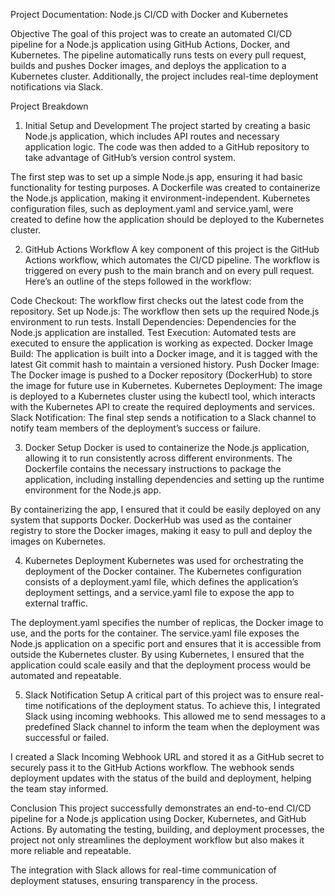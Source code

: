 Project Documentation: Node.js CI/CD with Docker and Kubernetes


Objective
The goal of this project was to create an automated CI/CD pipeline for a Node.js application using GitHub Actions, Docker, and Kubernetes. The pipeline automatically runs tests on every pull request, builds and pushes Docker images, and deploys the application to a Kubernetes cluster. Additionally, the project includes real-time deployment notifications via Slack.

Project Breakdown
1. Initial Setup and Development
The project started by creating a basic Node.js application, which includes API routes and necessary application logic. The code was then added to a GitHub repository to take advantage of GitHub’s version control system.

The first step was to set up a simple Node.js app, ensuring it had basic functionality for testing purposes.
A Dockerfile was created to containerize the Node.js application, making it environment-independent.
Kubernetes configuration files, such as deployment.yaml and service.yaml, were created to define how the application should be deployed to the Kubernetes cluster.





2. GitHub Actions Workflow
A key component of this project is the GitHub Actions workflow, which automates the CI/CD pipeline. The workflow is triggered on every push to the main branch and on every pull request. Here’s an outline of the steps followed in the workflow:

Code Checkout: The workflow first checks out the latest code from the repository.
Set up Node.js: The workflow then sets up the required Node.js environment to run tests.
Install Dependencies: Dependencies for the Node.js application are installed.
Test Execution: Automated tests are executed to ensure the application is working as expected.
Docker Image Build: The application is built into a Docker image, and it is tagged with the latest Git commit hash to maintain a versioned history.
Push Docker Image: The Docker image is pushed to a Docker repository (DockerHub) to store the image for future use in Kubernetes.
Kubernetes Deployment: The image is deployed to a Kubernetes cluster using the kubectl tool, which interacts with the Kubernetes API to create the required deployments and services.
Slack Notification: The final step sends a notification to a Slack channel to notify team members of the deployment’s success or failure.







3. Docker Setup
Docker is used to containerize the Node.js application, allowing it to run consistently across different environments. The Dockerfile contains the necessary instructions to package the application, including installing dependencies and setting up the runtime environment for the Node.js app.

By containerizing the app, I ensured that it could be easily deployed on any system that supports Docker.
DockerHub was used as the container registry to store the Docker images, making it easy to pull and deploy the images on Kubernetes.




4. Kubernetes Deployment
Kubernetes was used for orchestrating the deployment of the Docker container. The Kubernetes configuration consists of a deployment.yaml file, which defines the application’s deployment settings, and a service.yaml file to expose the app to external traffic.

The deployment.yaml specifies the number of replicas, the Docker image to use, and the ports for the container.
The service.yaml file exposes the Node.js application on a specific port and ensures that it is accessible from outside the Kubernetes cluster.
By using Kubernetes, I ensured that the application could scale easily and that the deployment process would be automated and repeatable.






5. Slack Notification Setup
A critical part of this project was to ensure real-time notifications of the deployment status. To achieve this, I integrated Slack using incoming webhooks. This allowed me to send messages to a predefined Slack channel to inform the team when the deployment was successful or failed.

I created a Slack Incoming Webhook URL and stored it as a GitHub secret to securely pass it to the GitHub Actions workflow.
The webhook sends deployment updates with the status of the build and deployment, helping the team stay informed.





Conclusion
This project successfully demonstrates an end-to-end CI/CD pipeline for a Node.js application using Docker, Kubernetes, and GitHub Actions. By automating the testing, building, and deployment processes, the project not only streamlines the deployment workflow but also makes it more reliable and repeatable.

The integration with Slack allows for real-time communication of deployment statuses, ensuring transparency in the process. 
